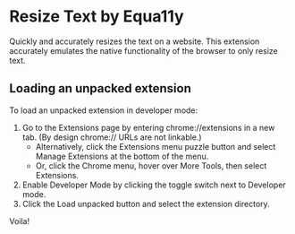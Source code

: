 # Resize Text by Equa11y
Quickly and accurately resizes the text on a website. This extension accurately emulates the native functionality of the browser to only resize text.

## Loading an unpacked extension
To load an unpacked extension in developer mode:

1. Go to the Extensions page by entering chrome://extensions in a new tab. (By design chrome:// URLs are not linkable.)
    - Alternatively, click the Extensions menu puzzle button and select Manage Extensions at the bottom of the menu.
    - Or, click the Chrome menu, hover over More Tools, then select Extensions.
2. Enable Developer Mode by clicking the toggle switch next to Developer mode.
3. Click the Load unpacked button and select the extension directory.

Voila! 